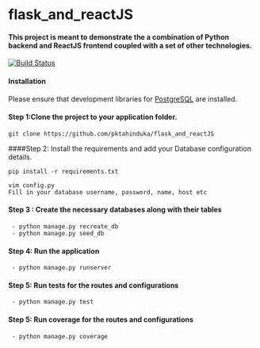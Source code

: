 # flask_and_reactJS
#### This project is meant to demonstrate the a combination of Python backend and ReactJS frontend coupled with a set of other technologies.
[![Build Status](https://travis-ci.org/pktahinduka/flask_and_reactJS.svg?branch=master)](https://travis-ci.org/pktahinduka/flask_and_reactJS)

#### Installation

Please ensure that development libraries for [PostgreSQL](http://techarena51.com/index.php/flask-sqlalchemy-postgresql-tutorial/) are installed.

#### Step 1:Clone the project to your application folder.

    git clone https://github.com/pktahinduka/flask_and_reactJS

####Step 2: Install the requirements and add your Database configuration details.

    pip install -r requirements.txt

    vim config.py
    Fill in your database username, password, name, host etc

#### Step 3 : Create the necessary databases along with their tables

     - python manage.py recreate_db
     - python manage.py seed_db

#### Step 4: Run the application 
     
     - python manage.py runserver

#### Step 5: Run tests for the routes and configurations
    
     - python manage.py test

#### Step 5: Run coverage for the routes and configurations
    
     - python manage.py coverage